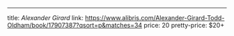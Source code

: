 ---
title: _Alexander Girard_
link: https://www.alibris.com/Alexander-Girard-Todd-Oldham/book/17907387?qsort=p&matches=34
price: 20
pretty-price: $20+
